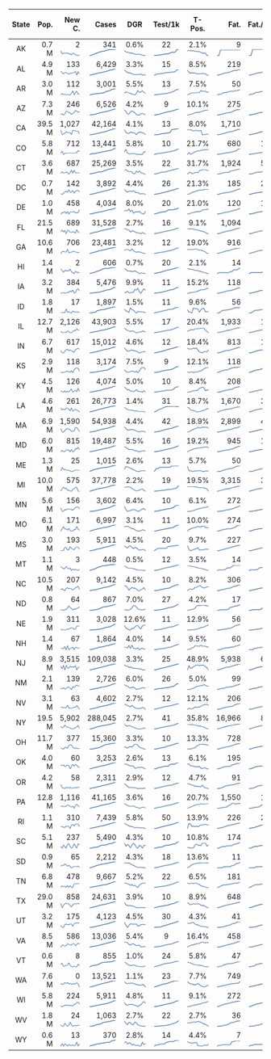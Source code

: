 
<!-- Building Table Time:  2020-04-27T16:46:42.416142 -->


| State | Pop. | New C. | Cases | DGR | Test/1k | T-Pos. | Fat. | Fat./1M  |  GF-m.a. | GF-7day | GF-14day | Dbl.Days | As-Of Date | 
| :---: | ---: | ---: | ---: | :---: | :---: | :---: | ---: | ---:  |  :---: | :---: | :---: | :---: | :---: | 
| AK | 0.7 M  | 2 <br><img src="/assets/images/covid/sparklines/AK_img_positiveIncrease_20200427_1588020402.png"> | 341 <br><img src="/assets/images/covid/sparklines/AK_img_positive_20200427_1588020402.png"> | 0.6% <br><img src="/assets/images/covid/sparklines/AK_img_dgr_4_20200427_1588020402.png"> | 22 <br><img src="/assets/images/covid/sparklines/AK_img_total_test_per_1k_20200427_1588020402.png"> | 2.1% <br><img src="/assets/images/covid/sparklines/AK_img_test_positivity_20200427_1588020402.png"> | 9 <br><img src="/assets/images/covid/sparklines/AK_img_death_20200427_1588020403.png"> | 12 <br><img src="/assets/images/covid/sparklines/AK_img_death_20200427_1588020403.png">  |  0.6 <br><img src="/assets/images/covid/sparklines/AK_img_gfac_4_20200427_1588020403.png"> | 7.6 <br><img src="/assets/images/covid/sparklines/AK_img_gfac_7sum_20200427_1588020403.png"> | 14.6 <br><img src="/assets/images/covid/sparklines/AK_img_gfac_14sum_20200427_1588020403.png"> | 113 <br><img src="/assets/images/covid/sparklines/AK_img_doubling_days_20200427_1588020403.png"> | 26-Apr | 
| AL | 4.9 M  | 133 <br><img src="/assets/images/covid/sparklines/AL_img_positiveIncrease_20200427_1588020403.png"> | 6,429 <br><img src="/assets/images/covid/sparklines/AL_img_positive_20200427_1588020403.png"> | 3.3% <br><img src="/assets/images/covid/sparklines/AL_img_dgr_4_20200427_1588020404.png"> | 15 <br><img src="/assets/images/covid/sparklines/AL_img_total_test_per_1k_20200427_1588020404.png"> | 8.5% <br><img src="/assets/images/covid/sparklines/AL_img_test_positivity_20200427_1588020404.png"> | 219 <br><img src="/assets/images/covid/sparklines/AL_img_death_20200427_1588020404.png"> | 44 <br><img src="/assets/images/covid/sparklines/AL_img_death_20200427_1588020404.png">  |  1.8 <br><img src="/assets/images/covid/sparklines/AL_img_gfac_4_20200427_1588020404.png"> | 9.8 <br><img src="/assets/images/covid/sparklines/AL_img_gfac_7sum_20200427_1588020404.png"> | 16.9 <br><img src="/assets/images/covid/sparklines/AL_img_gfac_14sum_20200427_1588020404.png"> | 21 <br><img src="/assets/images/covid/sparklines/AL_img_doubling_days_20200427_1588020405.png"> | 27-Apr | 
| AR | 3.0 M  | 112 <br><img src="/assets/images/covid/sparklines/AR_img_positiveIncrease_20200427_1588020405.png"> | 3,001 <br><img src="/assets/images/covid/sparklines/AR_img_positive_20200427_1588020405.png"> | 5.5% <br><img src="/assets/images/covid/sparklines/AR_img_dgr_4_20200427_1588020405.png"> | 13 <br><img src="/assets/images/covid/sparklines/AR_img_total_test_per_1k_20200427_1588020405.png"> | 7.5% <br><img src="/assets/images/covid/sparklines/AR_img_test_positivity_20200427_1588020405.png"> | 50 <br><img src="/assets/images/covid/sparklines/AR_img_death_20200427_1588020405.png"> | 16 <br><img src="/assets/images/covid/sparklines/AR_img_death_20200427_1588020405.png">  |  1.3 <br><img src="/assets/images/covid/sparklines/AR_img_gfac_4_20200427_1588020406.png"> | 12.1 <br><img src="/assets/images/covid/sparklines/AR_img_gfac_7sum_20200427_1588020406.png"> | 20.0 <br><img src="/assets/images/covid/sparklines/AR_img_gfac_14sum_20200427_1588020406.png"> | 13 <br><img src="/assets/images/covid/sparklines/AR_img_doubling_days_20200427_1588020406.png"> | 27-Apr | 
| AZ | 7.3 M  | 246 <br><img src="/assets/images/covid/sparklines/AZ_img_positiveIncrease_20200427_1588020406.png"> | 6,526 <br><img src="/assets/images/covid/sparklines/AZ_img_positive_20200427_1588020406.png"> | 4.2% <br><img src="/assets/images/covid/sparklines/AZ_img_dgr_4_20200427_1588020406.png"> | 9 <br><img src="/assets/images/covid/sparklines/AZ_img_total_test_per_1k_20200427_1588020406.png"> | 10.1% <br><img src="/assets/images/covid/sparklines/AZ_img_test_positivity_20200427_1588020407.png"> | 275 <br><img src="/assets/images/covid/sparklines/AZ_img_death_20200427_1588020407.png"> | 38 <br><img src="/assets/images/covid/sparklines/AZ_img_death_20200427_1588020407.png">  |  1.0 <br><img src="/assets/images/covid/sparklines/AZ_img_gfac_4_20200427_1588020407.png"> | 7.4 <br><img src="/assets/images/covid/sparklines/AZ_img_gfac_7sum_20200427_1588020407.png"> | 15.6 <br><img src="/assets/images/covid/sparklines/AZ_img_gfac_14sum_20200427_1588020407.png"> | 17 <br><img src="/assets/images/covid/sparklines/AZ_img_doubling_days_20200427_1588020407.png"> | 26-Apr | 
| CA | 39.5 M  | 1,027 <br><img src="/assets/images/covid/sparklines/CA_img_positiveIncrease_20200427_1588020408.png"> | 42,164 <br><img src="/assets/images/covid/sparklines/CA_img_positive_20200427_1588020407.png"> | 4.1% <br><img src="/assets/images/covid/sparklines/CA_img_dgr_4_20200427_1588020408.png"> | 13 <br><img src="/assets/images/covid/sparklines/CA_img_total_test_per_1k_20200427_1588020408.png"> | 8.0% <br><img src="/assets/images/covid/sparklines/CA_img_test_positivity_20200427_1588020408.png"> | 1,710 <br><img src="/assets/images/covid/sparklines/CA_img_death_20200427_1588020408.png"> | 43 <br><img src="/assets/images/covid/sparklines/CA_img_death_20200427_1588020408.png">  |  0.9 <br><img src="/assets/images/covid/sparklines/CA_img_gfac_4_20200427_1588020408.png"> | 8.6 <br><img src="/assets/images/covid/sparklines/CA_img_gfac_7sum_20200427_1588020408.png"> | 15.6 <br><img src="/assets/images/covid/sparklines/CA_img_gfac_14sum_20200427_1588020409.png"> | 17 <br><img src="/assets/images/covid/sparklines/CA_img_doubling_days_20200427_1588020409.png"> | 25-Apr | 
| CO | 5.8 M  | 712 <br><img src="/assets/images/covid/sparklines/CO_img_positiveIncrease_20200427_1588020409.png"> | 13,441 <br><img src="/assets/images/covid/sparklines/CO_img_positive_20200427_1588020409.png"> | 5.8% <br><img src="/assets/images/covid/sparklines/CO_img_dgr_4_20200427_1588020409.png"> | 10 <br><img src="/assets/images/covid/sparklines/CO_img_total_test_per_1k_20200427_1588020409.png"> | 21.7% <br><img src="/assets/images/covid/sparklines/CO_img_test_positivity_20200427_1588020409.png"> | 680 <br><img src="/assets/images/covid/sparklines/CO_img_death_20200427_1588020409.png"> | 117 <br><img src="/assets/images/covid/sparklines/CO_img_death_20200427_1588020409.png">  |  1.3 <br><img src="/assets/images/covid/sparklines/CO_img_gfac_4_20200427_1588020410.png"> | 10.7 <br><img src="/assets/images/covid/sparklines/CO_img_gfac_7sum_20200427_1588020410.png"> | 52.6 <br><img src="/assets/images/covid/sparklines/CO_img_gfac_14sum_20200427_1588020410.png"> | 12 <br><img src="/assets/images/covid/sparklines/CO_img_doubling_days_20200427_1588020410.png"> | 26-Apr | 
| CT | 3.6 M  | 687 <br><img src="/assets/images/covid/sparklines/CT_img_positiveIncrease_20200427_1588020410.png"> | 25,269 <br><img src="/assets/images/covid/sparklines/CT_img_positive_20200427_1588020410.png"> | 3.5% <br><img src="/assets/images/covid/sparklines/CT_img_dgr_4_20200427_1588020410.png"> | 22 <br><img src="/assets/images/covid/sparklines/CT_img_total_test_per_1k_20200427_1588020410.png"> | 31.7% <br><img src="/assets/images/covid/sparklines/CT_img_test_positivity_20200427_1588020411.png"> | 1,924 <br><img src="/assets/images/covid/sparklines/CT_img_death_20200427_1588020411.png"> | 540 <br><img src="/assets/images/covid/sparklines/CT_img_death_20200427_1588020411.png">  |  1.1 <br><img src="/assets/images/covid/sparklines/CT_img_gfac_4_20200427_1588020411.png"> | 10.5 <br><img src="/assets/images/covid/sparklines/CT_img_gfac_7sum_20200427_1588020411.png"> | 18.0 <br><img src="/assets/images/covid/sparklines/CT_img_gfac_14sum_20200427_1588020411.png"> | 20 <br><img src="/assets/images/covid/sparklines/CT_img_doubling_days_20200427_1588020411.png"> | 26-Apr | 
| DC | 0.7 M  | 142 <br><img src="/assets/images/covid/sparklines/DC_img_positiveIncrease_20200427_1588020411.png"> | 3,892 <br><img src="/assets/images/covid/sparklines/DC_img_positive_20200427_1588020411.png"> | 4.4% <br><img src="/assets/images/covid/sparklines/DC_img_dgr_4_20200427_1588020412.png"> | 26 <br><img src="/assets/images/covid/sparklines/DC_img_total_test_per_1k_20200427_1588020412.png"> | 21.3% <br><img src="/assets/images/covid/sparklines/DC_img_test_positivity_20200427_1588020412.png"> | 185 <br><img src="/assets/images/covid/sparklines/DC_img_death_20200427_1588020412.png"> | 252 <br><img src="/assets/images/covid/sparklines/DC_img_death_20200427_1588020412.png">  |  1.0 <br><img src="/assets/images/covid/sparklines/DC_img_gfac_4_20200427_1588020412.png"> | 7.4 <br><img src="/assets/images/covid/sparklines/DC_img_gfac_7sum_20200427_1588020412.png"> | 14.9 <br><img src="/assets/images/covid/sparklines/DC_img_gfac_14sum_20200427_1588020413.png"> | 16 <br><img src="/assets/images/covid/sparklines/DC_img_doubling_days_20200427_1588020413.png"> | 26-Apr | 
| DE | 1.0 M  | 458 <br><img src="/assets/images/covid/sparklines/DE_img_positiveIncrease_20200427_1588020413.png"> | 4,034 <br><img src="/assets/images/covid/sparklines/DE_img_positive_20200427_1588020413.png"> | 8.0% <br><img src="/assets/images/covid/sparklines/DE_img_dgr_4_20200427_1588020413.png"> | 20 <br><img src="/assets/images/covid/sparklines/DE_img_total_test_per_1k_20200427_1588020413.png"> | 21.0% <br><img src="/assets/images/covid/sparklines/DE_img_test_positivity_20200427_1588020413.png"> | 120 <br><img src="/assets/images/covid/sparklines/DE_img_death_20200427_1588020414.png"> | 123 <br><img src="/assets/images/covid/sparklines/DE_img_death_20200427_1588020414.png">  |  2.0 <br><img src="/assets/images/covid/sparklines/DE_img_gfac_4_20200427_1588020414.png"> | 8.2 <br><img src="/assets/images/covid/sparklines/DE_img_gfac_7sum_20200427_1588020414.png"> | 16.2 <br><img src="/assets/images/covid/sparklines/DE_img_gfac_14sum_20200427_1588020414.png"> | 9 <br><img src="/assets/images/covid/sparklines/DE_img_doubling_days_20200427_1588020414.png"> | 25-Apr | 
| FL | 21.5 M  | 689 <br><img src="/assets/images/covid/sparklines/FL_img_positiveIncrease_20200427_1588020414.png"> | 31,528 <br><img src="/assets/images/covid/sparklines/FL_img_positive_20200427_1588020414.png"> | 2.7% <br><img src="/assets/images/covid/sparklines/FL_img_dgr_4_20200427_1588020414.png"> | 16 <br><img src="/assets/images/covid/sparklines/FL_img_total_test_per_1k_20200427_1588020415.png"> | 9.1% <br><img src="/assets/images/covid/sparklines/FL_img_test_positivity_20200427_1588020415.png"> | 1,094 <br><img src="/assets/images/covid/sparklines/FL_img_death_20200427_1588020415.png"> | 51 <br><img src="/assets/images/covid/sparklines/FL_img_death_20200427_1588020415.png">  |  1.1 <br><img src="/assets/images/covid/sparklines/FL_img_gfac_4_20200427_1588020415.png"> | 7.9 <br><img src="/assets/images/covid/sparklines/FL_img_gfac_7sum_20200427_1588020415.png"> | 16.3 <br><img src="/assets/images/covid/sparklines/FL_img_gfac_14sum_20200427_1588020415.png"> | 26 <br><img src="/assets/images/covid/sparklines/FL_img_doubling_days_20200427_1588020415.png"> | 26-Apr | 
| GA | 10.6 M  | 706 <br><img src="/assets/images/covid/sparklines/GA_img_positiveIncrease_20200427_1588020416.png"> | 23,481 <br><img src="/assets/images/covid/sparklines/GA_img_positive_20200427_1588020415.png"> | 3.2% <br><img src="/assets/images/covid/sparklines/GA_img_dgr_4_20200427_1588020416.png"> | 12 <br><img src="/assets/images/covid/sparklines/GA_img_total_test_per_1k_20200427_1588020416.png"> | 19.0% <br><img src="/assets/images/covid/sparklines/GA_img_test_positivity_20200427_1588020416.png"> | 916 <br><img src="/assets/images/covid/sparklines/GA_img_death_20200427_1588020416.png"> | 86 <br><img src="/assets/images/covid/sparklines/GA_img_death_20200427_1588020416.png">  |  1.1 <br><img src="/assets/images/covid/sparklines/GA_img_gfac_4_20200427_1588020416.png"> | 7.4 <br><img src="/assets/images/covid/sparklines/GA_img_gfac_7sum_20200427_1588020416.png"> | 16.4 <br><img src="/assets/images/covid/sparklines/GA_img_gfac_14sum_20200427_1588020416.png"> | 22 <br><img src="/assets/images/covid/sparklines/GA_img_doubling_days_20200427_1588020417.png"> | 26-Apr | 
| HI | 1.4 M  | 2 <br><img src="/assets/images/covid/sparklines/HI_img_positiveIncrease_20200427_1588020417.png"> | 606 <br><img src="/assets/images/covid/sparklines/HI_img_positive_20200427_1588020417.png"> | 0.7% <br><img src="/assets/images/covid/sparklines/HI_img_dgr_4_20200427_1588020417.png"> | 20 <br><img src="/assets/images/covid/sparklines/HI_img_total_test_per_1k_20200427_1588020417.png"> | 2.1% <br><img src="/assets/images/covid/sparklines/HI_img_test_positivity_20200427_1588020417.png"> | 14 <br><img src="/assets/images/covid/sparklines/HI_img_death_20200427_1588020417.png"> | 10 <br><img src="/assets/images/covid/sparklines/HI_img_death_20200427_1588020417.png">  |  0.1 <br><img src="/assets/images/covid/sparklines/HI_img_gfac_4_20200427_1588020417.png"> | -0.6 <br><img src="/assets/images/covid/sparklines/HI_img_gfac_7sum_20200427_1588020418.png"> | 7.8 <br><img src="/assets/images/covid/sparklines/HI_img_gfac_14sum_20200427_1588020418.png"> | 101 <br><img src="/assets/images/covid/sparklines/HI_img_doubling_days_20200427_1588020418.png"> | 26-Apr | 
| IA | 3.2 M  | 384 <br><img src="/assets/images/covid/sparklines/IA_img_positiveIncrease_20200427_1588020418.png"> | 5,476 <br><img src="/assets/images/covid/sparklines/IA_img_positive_20200427_1588020418.png"> | 9.9% <br><img src="/assets/images/covid/sparklines/IA_img_dgr_4_20200427_1588020418.png"> | 11 <br><img src="/assets/images/covid/sparklines/IA_img_total_test_per_1k_20200427_1588020418.png"> | 15.2% <br><img src="/assets/images/covid/sparklines/IA_img_test_positivity_20200427_1588020419.png"> | 118 <br><img src="/assets/images/covid/sparklines/IA_img_death_20200427_1588020419.png"> | 37 <br><img src="/assets/images/covid/sparklines/IA_img_death_20200427_1588020419.png">  |  1.2 <br><img src="/assets/images/covid/sparklines/IA_img_gfac_4_20200427_1588020419.png"> | 9.7 <br><img src="/assets/images/covid/sparklines/IA_img_gfac_7sum_20200427_1588020419.png"> | 18.3 <br><img src="/assets/images/covid/sparklines/IA_img_gfac_14sum_20200427_1588020419.png"> | 7 <br><img src="/assets/images/covid/sparklines/IA_img_doubling_days_20200427_1588020419.png"> | 25-Apr | 
| ID | 1.8 M  | 17 <br><img src="/assets/images/covid/sparklines/ID_img_positiveIncrease_20200427_1588020419.png"> | 1,897 <br><img src="/assets/images/covid/sparklines/ID_img_positive_20200427_1588020419.png"> | 1.5% <br><img src="/assets/images/covid/sparklines/ID_img_dgr_4_20200427_1588020419.png"> | 11 <br><img src="/assets/images/covid/sparklines/ID_img_total_test_per_1k_20200427_1588020420.png"> | 9.6% <br><img src="/assets/images/covid/sparklines/ID_img_test_positivity_20200427_1588020420.png"> | 56 <br><img src="/assets/images/covid/sparklines/ID_img_death_20200427_1588020420.png"> | 31 <br><img src="/assets/images/covid/sparklines/ID_img_death_20200427_1588020420.png">  |  1.3 <br><img src="/assets/images/covid/sparklines/ID_img_gfac_4_20200427_1588020420.png"> | 21.1 <br><img src="/assets/images/covid/sparklines/ID_img_gfac_7sum_20200427_1588020420.png"> | 37.6 <br><img src="/assets/images/covid/sparklines/ID_img_gfac_14sum_20200427_1588020420.png"> | 45 <br><img src="/assets/images/covid/sparklines/ID_img_doubling_days_20200427_1588020421.png"> | 26-Apr | 
| IL | 12.7 M  | 2,126 <br><img src="/assets/images/covid/sparklines/IL_img_positiveIncrease_20200427_1588020421.png"> | 43,903 <br><img src="/assets/images/covid/sparklines/IL_img_positive_20200427_1588020421.png"> | 5.5% <br><img src="/assets/images/covid/sparklines/IL_img_dgr_4_20200427_1588020421.png"> | 17 <br><img src="/assets/images/covid/sparklines/IL_img_total_test_per_1k_20200427_1588020421.png"> | 20.4% <br><img src="/assets/images/covid/sparklines/IL_img_test_positivity_20200427_1588020421.png"> | 1,933 <br><img src="/assets/images/covid/sparklines/IL_img_death_20200427_1588020421.png"> | 153 <br><img src="/assets/images/covid/sparklines/IL_img_death_20200427_1588020421.png">  |  1.0 <br><img src="/assets/images/covid/sparklines/IL_img_gfac_4_20200427_1588020421.png"> | 7.7 <br><img src="/assets/images/covid/sparklines/IL_img_gfac_7sum_20200427_1588020422.png"> | 14.8 <br><img src="/assets/images/covid/sparklines/IL_img_gfac_14sum_20200427_1588020422.png"> | 13 <br><img src="/assets/images/covid/sparklines/IL_img_doubling_days_20200427_1588020422.png"> | 26-Apr | 
| IN | 6.7 M  | 617 <br><img src="/assets/images/covid/sparklines/IN_img_positiveIncrease_20200427_1588020422.png"> | 15,012 <br><img src="/assets/images/covid/sparklines/IN_img_positive_20200427_1588020422.png"> | 4.6% <br><img src="/assets/images/covid/sparklines/IN_img_dgr_4_20200427_1588020422.png"> | 12 <br><img src="/assets/images/covid/sparklines/IN_img_total_test_per_1k_20200427_1588020422.png"> | 18.4% <br><img src="/assets/images/covid/sparklines/IN_img_test_positivity_20200427_1588020422.png"> | 813 <br><img src="/assets/images/covid/sparklines/IN_img_death_20200427_1588020423.png"> | 121 <br><img src="/assets/images/covid/sparklines/IN_img_death_20200427_1588020423.png">  |  1.0 <br><img src="/assets/images/covid/sparklines/IN_img_gfac_4_20200427_1588020423.png"> | 7.4 <br><img src="/assets/images/covid/sparklines/IN_img_gfac_7sum_20200427_1588020423.png"> | 14.7 <br><img src="/assets/images/covid/sparklines/IN_img_gfac_14sum_20200427_1588020423.png"> | 15 <br><img src="/assets/images/covid/sparklines/IN_img_doubling_days_20200427_1588020423.png"> | 26-Apr | 
| KS | 2.9 M  | 118 <br><img src="/assets/images/covid/sparklines/KS_img_positiveIncrease_20200427_1588020423.png"> | 3,174 <br><img src="/assets/images/covid/sparklines/KS_img_positive_20200427_1588020423.png"> | 7.5% <br><img src="/assets/images/covid/sparklines/KS_img_dgr_4_20200427_1588020423.png"> | 9 <br><img src="/assets/images/covid/sparklines/KS_img_total_test_per_1k_20200427_1588020424.png"> | 12.1% <br><img src="/assets/images/covid/sparklines/KS_img_test_positivity_20200427_1588020424.png"> | 118 <br><img src="/assets/images/covid/sparklines/KS_img_death_20200427_1588020424.png"> | 41 <br><img src="/assets/images/covid/sparklines/KS_img_death_20200427_1588020424.png">  |  1.0 <br><img src="/assets/images/covid/sparklines/KS_img_gfac_4_20200427_1588020424.png"> | 11.1 <br><img src="/assets/images/covid/sparklines/KS_img_gfac_7sum_20200427_1588020424.png"> | 18.7 <br><img src="/assets/images/covid/sparklines/KS_img_gfac_14sum_20200427_1588020424.png"> | 9 <br><img src="/assets/images/covid/sparklines/KS_img_doubling_days_20200427_1588020424.png"> | 26-Apr | 
| KY | 4.5 M  | 126 <br><img src="/assets/images/covid/sparklines/KY_img_positiveIncrease_20200427_1588020425.png"> | 4,074 <br><img src="/assets/images/covid/sparklines/KY_img_positive_20200427_1588020424.png"> | 5.0% <br><img src="/assets/images/covid/sparklines/KY_img_dgr_4_20200427_1588020425.png"> | 10 <br><img src="/assets/images/covid/sparklines/KY_img_total_test_per_1k_20200427_1588020425.png"> | 8.4% <br><img src="/assets/images/covid/sparklines/KY_img_test_positivity_20200427_1588020425.png"> | 208 <br><img src="/assets/images/covid/sparklines/KY_img_death_20200427_1588020425.png"> | 46 <br><img src="/assets/images/covid/sparklines/KY_img_death_20200427_1588020425.png">  |  1.2 <br><img src="/assets/images/covid/sparklines/KY_img_gfac_4_20200427_1588020425.png"> | 8.7 <br><img src="/assets/images/covid/sparklines/KY_img_gfac_7sum_20200427_1588020425.png"> | 16.4 <br><img src="/assets/images/covid/sparklines/KY_img_gfac_14sum_20200427_1588020425.png"> | 14 <br><img src="/assets/images/covid/sparklines/KY_img_doubling_days_20200427_1588020426.png"> | 26-Apr | 
| LA | 4.6 M  | 261 <br><img src="/assets/images/covid/sparklines/LA_img_positiveIncrease_20200427_1588020426.png"> | 26,773 <br><img src="/assets/images/covid/sparklines/LA_img_positive_20200427_1588020426.png"> | 1.4% <br><img src="/assets/images/covid/sparklines/LA_img_dgr_4_20200427_1588020426.png"> | 31 <br><img src="/assets/images/covid/sparklines/LA_img_total_test_per_1k_20200427_1588020426.png"> | 18.7% <br><img src="/assets/images/covid/sparklines/LA_img_test_positivity_20200427_1588020426.png"> | 1,670 <br><img src="/assets/images/covid/sparklines/LA_img_death_20200427_1588020426.png"> | 359 <br><img src="/assets/images/covid/sparklines/LA_img_death_20200427_1588020426.png">  |  0.9 <br><img src="/assets/images/covid/sparklines/LA_img_gfac_4_20200427_1588020426.png"> | 7.2 <br><img src="/assets/images/covid/sparklines/LA_img_gfac_7sum_20200427_1588020427.png"> | 13.9 <br><img src="/assets/images/covid/sparklines/LA_img_gfac_14sum_20200427_1588020427.png"> | 51 <br><img src="/assets/images/covid/sparklines/LA_img_doubling_days_20200427_1588020427.png"> | 26-Apr | 
| MA | 6.9 M  | 1,590 <br><img src="/assets/images/covid/sparklines/MA_img_positiveIncrease_20200427_1588020427.png"> | 54,938 <br><img src="/assets/images/covid/sparklines/MA_img_positive_20200427_1588020427.png"> | 4.4% <br><img src="/assets/images/covid/sparklines/MA_img_dgr_4_20200427_1588020427.png"> | 42 <br><img src="/assets/images/covid/sparklines/MA_img_total_test_per_1k_20200427_1588020428.png"> | 18.9% <br><img src="/assets/images/covid/sparklines/MA_img_test_positivity_20200427_1588020428.png"> | 2,899 <br><img src="/assets/images/covid/sparklines/MA_img_death_20200427_1588020428.png"> | 417 <br><img src="/assets/images/covid/sparklines/MA_img_death_20200427_1588020428.png">  |  0.9 <br><img src="/assets/images/covid/sparklines/MA_img_gfac_4_20200427_1588020428.png"> | 7.2 <br><img src="/assets/images/covid/sparklines/MA_img_gfac_7sum_20200427_1588020428.png"> | 14.6 <br><img src="/assets/images/covid/sparklines/MA_img_gfac_14sum_20200427_1588020428.png"> | 16 <br><img src="/assets/images/covid/sparklines/MA_img_doubling_days_20200427_1588020428.png"> | 26-Apr | 
| MD | 6.0 M  | 815 <br><img src="/assets/images/covid/sparklines/MD_img_positiveIncrease_20200427_1588020429.png"> | 19,487 <br><img src="/assets/images/covid/sparklines/MD_img_positive_20200427_1588020428.png"> | 5.5% <br><img src="/assets/images/covid/sparklines/MD_img_dgr_4_20200427_1588020429.png"> | 16 <br><img src="/assets/images/covid/sparklines/MD_img_total_test_per_1k_20200427_1588020429.png"> | 19.2% <br><img src="/assets/images/covid/sparklines/MD_img_test_positivity_20200427_1588020429.png"> | 945 <br><img src="/assets/images/covid/sparklines/MD_img_death_20200427_1588020429.png"> | 151 <br><img src="/assets/images/covid/sparklines/MD_img_death_20200427_1588020429.png">  |  1.0 <br><img src="/assets/images/covid/sparklines/MD_img_gfac_4_20200427_1588020429.png"> | 7.8 <br><img src="/assets/images/covid/sparklines/MD_img_gfac_7sum_20200427_1588020429.png"> | 15.1 <br><img src="/assets/images/covid/sparklines/MD_img_gfac_14sum_20200427_1588020429.png"> | 13 <br><img src="/assets/images/covid/sparklines/MD_img_doubling_days_20200427_1588020430.png"> | 27-Apr | 
| ME | 1.3 M  | 25 <br><img src="/assets/images/covid/sparklines/ME_img_positiveIncrease_20200427_1588020430.png"> | 1,015 <br><img src="/assets/images/covid/sparklines/ME_img_positive_20200427_1588020430.png"> | 2.6% <br><img src="/assets/images/covid/sparklines/ME_img_dgr_4_20200427_1588020430.png"> | 13 <br><img src="/assets/images/covid/sparklines/ME_img_total_test_per_1k_20200427_1588020430.png"> | 5.7% <br><img src="/assets/images/covid/sparklines/ME_img_test_positivity_20200427_1588020430.png"> | 50 <br><img src="/assets/images/covid/sparklines/ME_img_death_20200427_1588020430.png"> | 37 <br><img src="/assets/images/covid/sparklines/ME_img_death_20200427_1588020430.png">  |  1.0 <br><img src="/assets/images/covid/sparklines/ME_img_gfac_4_20200427_1588020430.png"> | 7.8 <br><img src="/assets/images/covid/sparklines/ME_img_gfac_7sum_20200427_1588020431.png"> | 16.6 <br><img src="/assets/images/covid/sparklines/ME_img_gfac_14sum_20200427_1588020431.png"> | 27 <br><img src="/assets/images/covid/sparklines/ME_img_doubling_days_20200427_1588020431.png"> | 26-Apr | 
| MI | 10.0 M  | 575 <br><img src="/assets/images/covid/sparklines/MI_img_positiveIncrease_20200427_1588020431.png"> | 37,778 <br><img src="/assets/images/covid/sparklines/MI_img_positive_20200427_1588020431.png"> | 2.2% <br><img src="/assets/images/covid/sparklines/MI_img_dgr_4_20200427_1588020431.png"> | 19 <br><img src="/assets/images/covid/sparklines/MI_img_total_test_per_1k_20200427_1588020431.png"> | 19.5% <br><img src="/assets/images/covid/sparklines/MI_img_test_positivity_20200427_1588020431.png"> | 3,315 <br><img src="/assets/images/covid/sparklines/MI_img_death_20200427_1588020432.png"> | 332 <br><img src="/assets/images/covid/sparklines/MI_img_death_20200427_1588020432.png">  |  0.9 <br><img src="/assets/images/covid/sparklines/MI_img_gfac_4_20200427_1588020432.png"> | 7.4 <br><img src="/assets/images/covid/sparklines/MI_img_gfac_7sum_20200427_1588020432.png"> | 14.6 <br><img src="/assets/images/covid/sparklines/MI_img_gfac_14sum_20200427_1588020432.png"> | 31 <br><img src="/assets/images/covid/sparklines/MI_img_doubling_days_20200427_1588020432.png"> | 26-Apr | 
| MN | 5.6 M  | 156 <br><img src="/assets/images/covid/sparklines/MN_img_positiveIncrease_20200427_1588020432.png"> | 3,602 <br><img src="/assets/images/covid/sparklines/MN_img_positive_20200427_1588020432.png"> | 6.4% <br><img src="/assets/images/covid/sparklines/MN_img_dgr_4_20200427_1588020432.png"> | 10 <br><img src="/assets/images/covid/sparklines/MN_img_total_test_per_1k_20200427_1588020433.png"> | 6.1% <br><img src="/assets/images/covid/sparklines/MN_img_test_positivity_20200427_1588020433.png"> | 272 <br><img src="/assets/images/covid/sparklines/MN_img_death_20200427_1588020433.png"> | 48 <br><img src="/assets/images/covid/sparklines/MN_img_death_20200427_1588020433.png">  |  0.9 <br><img src="/assets/images/covid/sparklines/MN_img_gfac_4_20200427_1588020433.png"> | 7.8 <br><img src="/assets/images/covid/sparklines/MN_img_gfac_7sum_20200427_1588020433.png"> | 16.8 <br><img src="/assets/images/covid/sparklines/MN_img_gfac_14sum_20200427_1588020433.png"> | 11 <br><img src="/assets/images/covid/sparklines/MN_img_doubling_days_20200427_1588020433.png"> | 26-Apr | 
| MO | 6.1 M  | 171 <br><img src="/assets/images/covid/sparklines/MO_img_positiveIncrease_20200427_1588020434.png"> | 6,997 <br><img src="/assets/images/covid/sparklines/MO_img_positive_20200427_1588020433.png"> | 3.1% <br><img src="/assets/images/covid/sparklines/MO_img_dgr_4_20200427_1588020434.png"> | 11 <br><img src="/assets/images/covid/sparklines/MO_img_total_test_per_1k_20200427_1588020434.png"> | 10.0% <br><img src="/assets/images/covid/sparklines/MO_img_test_positivity_20200427_1588020434.png"> | 274 <br><img src="/assets/images/covid/sparklines/MO_img_death_20200427_1588020434.png"> | 45 <br><img src="/assets/images/covid/sparklines/MO_img_death_20200427_1588020434.png">  |  1.0 <br><img src="/assets/images/covid/sparklines/MO_img_gfac_4_20200427_1588020434.png"> | 7.4 <br><img src="/assets/images/covid/sparklines/MO_img_gfac_7sum_20200427_1588020434.png"> | 14.8 <br><img src="/assets/images/covid/sparklines/MO_img_gfac_14sum_20200427_1588020434.png"> | 23 <br><img src="/assets/images/covid/sparklines/MO_img_doubling_days_20200427_1588020435.png"> | 26-Apr | 
| MS | 3.0 M  | 193 <br><img src="/assets/images/covid/sparklines/MS_img_positiveIncrease_20200427_1588020435.png"> | 5,911 <br><img src="/assets/images/covid/sparklines/MS_img_positive_20200427_1588020435.png"> | 4.5% <br><img src="/assets/images/covid/sparklines/MS_img_dgr_4_20200427_1588020435.png"> | 20 <br><img src="/assets/images/covid/sparklines/MS_img_total_test_per_1k_20200427_1588020435.png"> | 9.7% <br><img src="/assets/images/covid/sparklines/MS_img_test_positivity_20200427_1588020435.png"> | 227 <br><img src="/assets/images/covid/sparklines/MS_img_death_20200427_1588020436.png"> | 76 <br><img src="/assets/images/covid/sparklines/MS_img_death_20200427_1588020436.png">  |  0.9 <br><img src="/assets/images/covid/sparklines/MS_img_gfac_4_20200427_1588020436.png"> | 7.3 <br><img src="/assets/images/covid/sparklines/MS_img_gfac_7sum_20200427_1588020436.png"> | 15.2 <br><img src="/assets/images/covid/sparklines/MS_img_gfac_14sum_20200427_1588020436.png"> | 16 <br><img src="/assets/images/covid/sparklines/MS_img_doubling_days_20200427_1588020436.png"> | 25-Apr | 
| MT | 1.1 M  | 3 <br><img src="/assets/images/covid/sparklines/MT_img_positiveIncrease_20200427_1588020436.png"> | 448 <br><img src="/assets/images/covid/sparklines/MT_img_positive_20200427_1588020436.png"> | 0.5% <br><img src="/assets/images/covid/sparklines/MT_img_dgr_4_20200427_1588020436.png"> | 12 <br><img src="/assets/images/covid/sparklines/MT_img_total_test_per_1k_20200427_1588020437.png"> | 3.5% <br><img src="/assets/images/covid/sparklines/MT_img_test_positivity_20200427_1588020437.png"> | 14 <br><img src="/assets/images/covid/sparklines/MT_img_death_20200427_1588020437.png"> | 13 <br><img src="/assets/images/covid/sparklines/MT_img_death_20200427_1588020437.png">  |  1.7 <br><img src="/assets/images/covid/sparklines/MT_img_gfac_4_20200427_1588020437.png"> | 6.4 <br><img src="/assets/images/covid/sparklines/MT_img_gfac_7sum_20200427_1588020437.png"> | 13.5 <br><img src="/assets/images/covid/sparklines/MT_img_gfac_14sum_20200427_1588020437.png"> | 127 <br><img src="/assets/images/covid/sparklines/MT_img_doubling_days_20200427_1588020437.png"> | 26-Apr | 
| NC | 10.5 M  | 207 <br><img src="/assets/images/covid/sparklines/NC_img_positiveIncrease_20200427_1588020438.png"> | 9,142 <br><img src="/assets/images/covid/sparklines/NC_img_positive_20200427_1588020438.png"> | 4.5% <br><img src="/assets/images/covid/sparklines/NC_img_dgr_4_20200427_1588020438.png"> | 10 <br><img src="/assets/images/covid/sparklines/NC_img_total_test_per_1k_20200427_1588020438.png"> | 8.2% <br><img src="/assets/images/covid/sparklines/NC_img_test_positivity_20200427_1588020438.png"> | 306 <br><img src="/assets/images/covid/sparklines/NC_img_death_20200427_1588020438.png"> | 29 <br><img src="/assets/images/covid/sparklines/NC_img_death_20200427_1588020438.png">  |  0.9 <br><img src="/assets/images/covid/sparklines/NC_img_gfac_4_20200427_1588020438.png"> | 7.7 <br><img src="/assets/images/covid/sparklines/NC_img_gfac_7sum_20200427_1588020439.png"> | 16.4 <br><img src="/assets/images/covid/sparklines/NC_img_gfac_14sum_20200427_1588020439.png"> | 15 <br><img src="/assets/images/covid/sparklines/NC_img_doubling_days_20200427_1588020439.png"> | 27-Apr | 
| ND | 0.8 M  | 64 <br><img src="/assets/images/covid/sparklines/ND_img_positiveIncrease_20200427_1588020439.png"> | 867 <br><img src="/assets/images/covid/sparklines/ND_img_positive_20200427_1588020439.png"> | 7.0% <br><img src="/assets/images/covid/sparklines/ND_img_dgr_4_20200427_1588020439.png"> | 27 <br><img src="/assets/images/covid/sparklines/ND_img_total_test_per_1k_20200427_1588020439.png"> | 4.2% <br><img src="/assets/images/covid/sparklines/ND_img_test_positivity_20200427_1588020439.png"> | 17 <br><img src="/assets/images/covid/sparklines/ND_img_death_20200427_1588020440.png"> | 22 <br><img src="/assets/images/covid/sparklines/ND_img_death_20200427_1588020440.png">  |  1.2 <br><img src="/assets/images/covid/sparklines/ND_img_gfac_4_20200427_1588020440.png"> | 8.0 <br><img src="/assets/images/covid/sparklines/ND_img_gfac_7sum_20200427_1588020440.png"> | 17.5 <br><img src="/assets/images/covid/sparklines/ND_img_gfac_14sum_20200427_1588020440.png"> | 10 <br><img src="/assets/images/covid/sparklines/ND_img_doubling_days_20200427_1588020440.png"> | 26-Apr | 
| NE | 1.9 M  | 311 <br><img src="/assets/images/covid/sparklines/NE_img_positiveIncrease_20200427_1588020440.png"> | 3,028 <br><img src="/assets/images/covid/sparklines/NE_img_positive_20200427_1588020440.png"> | 12.6% <br><img src="/assets/images/covid/sparklines/NE_img_dgr_4_20200427_1588020441.png"> | 11 <br><img src="/assets/images/covid/sparklines/NE_img_total_test_per_1k_20200427_1588020441.png"> | 12.9% <br><img src="/assets/images/covid/sparklines/NE_img_test_positivity_20200427_1588020441.png"> | 56 <br><img src="/assets/images/covid/sparklines/NE_img_death_20200427_1588020441.png"> | 27 <br><img src="/assets/images/covid/sparklines/NE_img_death_20200427_1588020441.png">  |  1.4 <br><img src="/assets/images/covid/sparklines/NE_img_gfac_4_20200427_1588020441.png"> | 9.6 <br><img src="/assets/images/covid/sparklines/NE_img_gfac_7sum_20200427_1588020441.png"> | 18.9 <br><img src="/assets/images/covid/sparklines/NE_img_gfac_14sum_20200427_1588020441.png"> | 6 <br><img src="/assets/images/covid/sparklines/NE_img_doubling_days_20200427_1588020441.png"> | 26-Apr | 
| NH | 1.4 M  | 67 <br><img src="/assets/images/covid/sparklines/NH_img_positiveIncrease_20200427_1588020442.png"> | 1,864 <br><img src="/assets/images/covid/sparklines/NH_img_positive_20200427_1588020442.png"> | 4.0% <br><img src="/assets/images/covid/sparklines/NH_img_dgr_4_20200427_1588020442.png"> | 14 <br><img src="/assets/images/covid/sparklines/NH_img_total_test_per_1k_20200427_1588020442.png"> | 9.5% <br><img src="/assets/images/covid/sparklines/NH_img_test_positivity_20200427_1588020442.png"> | 60 <br><img src="/assets/images/covid/sparklines/NH_img_death_20200427_1588020442.png"> | 44 <br><img src="/assets/images/covid/sparklines/NH_img_death_20200427_1588020442.png">  |  1.0 <br><img src="/assets/images/covid/sparklines/NH_img_gfac_4_20200427_1588020442.png"> | 6.1 <br><img src="/assets/images/covid/sparklines/NH_img_gfac_7sum_20200427_1588020443.png"> | 13.6 <br><img src="/assets/images/covid/sparklines/NH_img_gfac_14sum_20200427_1588020443.png"> | 17 <br><img src="/assets/images/covid/sparklines/NH_img_doubling_days_20200427_1588020443.png"> | 26-Apr | 
| NJ | 8.9 M  | 3,515 <br><img src="/assets/images/covid/sparklines/NJ_img_positiveIncrease_20200427_1588020443.png"> | 109,038 <br><img src="/assets/images/covid/sparklines/NJ_img_positive_20200427_1588020443.png"> | 3.3% <br><img src="/assets/images/covid/sparklines/NJ_img_dgr_4_20200427_1588020443.png"> | 25 <br><img src="/assets/images/covid/sparklines/NJ_img_total_test_per_1k_20200427_1588020443.png"> | 48.9% <br><img src="/assets/images/covid/sparklines/NJ_img_test_positivity_20200427_1588020444.png"> | 5,938 <br><img src="/assets/images/covid/sparklines/NJ_img_death_20200427_1588020444.png"> | 669 <br><img src="/assets/images/covid/sparklines/NJ_img_death_20200427_1588020444.png">  |  1.1 <br><img src="/assets/images/covid/sparklines/NJ_img_gfac_4_20200427_1588020444.png"> | 7.3 <br><img src="/assets/images/covid/sparklines/NJ_img_gfac_7sum_20200427_1588020444.png"> | 14.8 <br><img src="/assets/images/covid/sparklines/NJ_img_gfac_14sum_20200427_1588020444.png"> | 21 <br><img src="/assets/images/covid/sparklines/NJ_img_doubling_days_20200427_1588020444.png"> | 26-Apr | 
| NM | 2.1 M  | 139 <br><img src="/assets/images/covid/sparklines/NM_img_positiveIncrease_20200427_1588020445.png"> | 2,726 <br><img src="/assets/images/covid/sparklines/NM_img_positive_20200427_1588020444.png"> | 6.0% <br><img src="/assets/images/covid/sparklines/NM_img_dgr_4_20200427_1588020445.png"> | 26 <br><img src="/assets/images/covid/sparklines/NM_img_total_test_per_1k_20200427_1588020445.png"> | 5.0% <br><img src="/assets/images/covid/sparklines/NM_img_test_positivity_20200427_1588020445.png"> | 99 <br><img src="/assets/images/covid/sparklines/NM_img_death_20200427_1588020445.png"> | 44 <br><img src="/assets/images/covid/sparklines/NM_img_death_20200427_1588020445.png">  |  1.1 <br><img src="/assets/images/covid/sparklines/NM_img_gfac_4_20200427_1588020445.png"> | 8.3 <br><img src="/assets/images/covid/sparklines/NM_img_gfac_7sum_20200427_1588020445.png"> | 15.9 <br><img src="/assets/images/covid/sparklines/NM_img_gfac_14sum_20200427_1588020445.png"> | 12 <br><img src="/assets/images/covid/sparklines/NM_img_doubling_days_20200427_1588020446.png"> | 26-Apr | 
| NV | 3.1 M  | 63 <br><img src="/assets/images/covid/sparklines/NV_img_positiveIncrease_20200427_1588020446.png"> | 4,602 <br><img src="/assets/images/covid/sparklines/NV_img_positive_20200427_1588020446.png"> | 2.7% <br><img src="/assets/images/covid/sparklines/NV_img_dgr_4_20200427_1588020446.png"> | 12 <br><img src="/assets/images/covid/sparklines/NV_img_total_test_per_1k_20200427_1588020446.png"> | 12.1% <br><img src="/assets/images/covid/sparklines/NV_img_test_positivity_20200427_1588020446.png"> | 206 <br><img src="/assets/images/covid/sparklines/NV_img_death_20200427_1588020446.png"> | 67 <br><img src="/assets/images/covid/sparklines/NV_img_death_20200427_1588020446.png">  |  0.8 <br><img src="/assets/images/covid/sparklines/NV_img_gfac_4_20200427_1588020446.png"> | 7.3 <br><img src="/assets/images/covid/sparklines/NV_img_gfac_7sum_20200427_1588020447.png"> | 14.5 <br><img src="/assets/images/covid/sparklines/NV_img_gfac_14sum_20200427_1588020447.png"> | 26 <br><img src="/assets/images/covid/sparklines/NV_img_doubling_days_20200427_1588020447.png"> | 27-Apr | 
| NY | 19.5 M  | 5,902 <br><img src="/assets/images/covid/sparklines/NY_img_positiveIncrease_20200427_1588020447.png"> | 288,045 <br><img src="/assets/images/covid/sparklines/NY_img_positive_20200427_1588020447.png"> | 2.7% <br><img src="/assets/images/covid/sparklines/NY_img_dgr_4_20200427_1588020447.png"> | 41 <br><img src="/assets/images/covid/sparklines/NY_img_total_test_per_1k_20200427_1588020447.png"> | 35.8% <br><img src="/assets/images/covid/sparklines/NY_img_test_positivity_20200427_1588020447.png"> | 16,966 <br><img src="/assets/images/covid/sparklines/NY_img_death_20200427_1588020448.png"> | 872 <br><img src="/assets/images/covid/sparklines/NY_img_death_20200427_1588020448.png">  |  1.0 <br><img src="/assets/images/covid/sparklines/NY_img_gfac_4_20200427_1588020448.png"> | 7.2 <br><img src="/assets/images/covid/sparklines/NY_img_gfac_7sum_20200427_1588020448.png"> | 14.2 <br><img src="/assets/images/covid/sparklines/NY_img_gfac_14sum_20200427_1588020448.png"> | 26 <br><img src="/assets/images/covid/sparklines/NY_img_doubling_days_20200427_1588020448.png"> | 26-Apr | 
| OH | 11.7 M  | 377 <br><img src="/assets/images/covid/sparklines/OH_img_positiveIncrease_20200427_1588020448.png"> | 15,360 <br><img src="/assets/images/covid/sparklines/OH_img_positive_20200427_1588020448.png"> | 3.3% <br><img src="/assets/images/covid/sparklines/OH_img_dgr_4_20200427_1588020448.png"> | 10 <br><img src="/assets/images/covid/sparklines/OH_img_total_test_per_1k_20200427_1588020449.png"> | 13.3% <br><img src="/assets/images/covid/sparklines/OH_img_test_positivity_20200427_1588020449.png"> | 728 <br><img src="/assets/images/covid/sparklines/OH_img_death_20200427_1588020449.png"> | 62 <br><img src="/assets/images/covid/sparklines/OH_img_death_20200427_1588020449.png">  |  0.9 <br><img src="/assets/images/covid/sparklines/OH_img_gfac_4_20200427_1588020449.png"> | 7.0 <br><img src="/assets/images/covid/sparklines/OH_img_gfac_7sum_20200427_1588020449.png"> | 16.7 <br><img src="/assets/images/covid/sparklines/OH_img_gfac_14sum_20200427_1588020449.png"> | 21 <br><img src="/assets/images/covid/sparklines/OH_img_doubling_days_20200427_1588020449.png"> | 26-Apr | 
| OK | 4.0 M  | 60 <br><img src="/assets/images/covid/sparklines/OK_img_positiveIncrease_20200427_1588020450.png"> | 3,253 <br><img src="/assets/images/covid/sparklines/OK_img_positive_20200427_1588020449.png"> | 2.6% <br><img src="/assets/images/covid/sparklines/OK_img_dgr_4_20200427_1588020450.png"> | 13 <br><img src="/assets/images/covid/sparklines/OK_img_total_test_per_1k_20200427_1588020450.png"> | 6.1% <br><img src="/assets/images/covid/sparklines/OK_img_test_positivity_20200427_1588020450.png"> | 195 <br><img src="/assets/images/covid/sparklines/OK_img_death_20200427_1588020450.png"> | 49 <br><img src="/assets/images/covid/sparklines/OK_img_death_20200427_1588020450.png">  |  0.9 <br><img src="/assets/images/covid/sparklines/OK_img_gfac_4_20200427_1588020450.png"> | 8.6 <br><img src="/assets/images/covid/sparklines/OK_img_gfac_7sum_20200427_1588020451.png"> | 15.7 <br><img src="/assets/images/covid/sparklines/OK_img_gfac_14sum_20200427_1588020451.png"> | 26 <br><img src="/assets/images/covid/sparklines/OK_img_doubling_days_20200427_1588020451.png"> | 26-Apr | 
| OR | 4.2 M  | 58 <br><img src="/assets/images/covid/sparklines/OR_img_positiveIncrease_20200427_1588020451.png"> | 2,311 <br><img src="/assets/images/covid/sparklines/OR_img_positive_20200427_1588020451.png"> | 2.9% <br><img src="/assets/images/covid/sparklines/OR_img_dgr_4_20200427_1588020452.png"> | 12 <br><img src="/assets/images/covid/sparklines/OR_img_total_test_per_1k_20200427_1588020452.png"> | 4.7% <br><img src="/assets/images/covid/sparklines/OR_img_test_positivity_20200427_1588020452.png"> | 91 <br><img src="/assets/images/covid/sparklines/OR_img_death_20200427_1588020452.png"> | 22 <br><img src="/assets/images/covid/sparklines/OR_img_death_20200427_1588020452.png">  |  1.0 <br><img src="/assets/images/covid/sparklines/OR_img_gfac_4_20200427_1588020452.png"> | 7.4 <br><img src="/assets/images/covid/sparklines/OR_img_gfac_7sum_20200427_1588020452.png"> | 15.5 <br><img src="/assets/images/covid/sparklines/OR_img_gfac_14sum_20200427_1588020453.png"> | 24 <br><img src="/assets/images/covid/sparklines/OR_img_doubling_days_20200427_1588020453.png"> | 26-Apr | 
| PA | 12.8 M  | 1,116 <br><img src="/assets/images/covid/sparklines/PA_img_positiveIncrease_20200427_1588020453.png"> | 41,165 <br><img src="/assets/images/covid/sparklines/PA_img_positive_20200427_1588020453.png"> | 3.6% <br><img src="/assets/images/covid/sparklines/PA_img_dgr_4_20200427_1588020453.png"> | 16 <br><img src="/assets/images/covid/sparklines/PA_img_total_test_per_1k_20200427_1588020453.png"> | 20.7% <br><img src="/assets/images/covid/sparklines/PA_img_test_positivity_20200427_1588020453.png"> | 1,550 <br><img src="/assets/images/covid/sparklines/PA_img_death_20200427_1588020454.png"> | 121 <br><img src="/assets/images/covid/sparklines/PA_img_death_20200427_1588020454.png">  |  1.0 <br><img src="/assets/images/covid/sparklines/PA_img_gfac_4_20200427_1588020454.png"> | 8.2 <br><img src="/assets/images/covid/sparklines/PA_img_gfac_7sum_20200427_1588020454.png"> | 15.3 <br><img src="/assets/images/covid/sparklines/PA_img_gfac_14sum_20200427_1588020454.png"> | 19 <br><img src="/assets/images/covid/sparklines/PA_img_doubling_days_20200427_1588020454.png"> | 26-Apr | 
| RI | 1.1 M  | 310 <br><img src="/assets/images/covid/sparklines/RI_img_positiveIncrease_20200427_1588020454.png"> | 7,439 <br><img src="/assets/images/covid/sparklines/RI_img_positive_20200427_1588020454.png"> | 5.8% <br><img src="/assets/images/covid/sparklines/RI_img_dgr_4_20200427_1588020455.png"> | 50 <br><img src="/assets/images/covid/sparklines/RI_img_total_test_per_1k_20200427_1588020455.png"> | 13.9% <br><img src="/assets/images/covid/sparklines/RI_img_test_positivity_20200427_1588020455.png"> | 226 <br><img src="/assets/images/covid/sparklines/RI_img_death_20200427_1588020455.png"> | 213 <br><img src="/assets/images/covid/sparklines/RI_img_death_20200427_1588020455.png">  |  0.9 <br><img src="/assets/images/covid/sparklines/RI_img_gfac_4_20200427_1588020455.png"> | 7.6 <br><img src="/assets/images/covid/sparklines/RI_img_gfac_7sum_20200427_1588020455.png"> | 14.6 <br><img src="/assets/images/covid/sparklines/RI_img_gfac_14sum_20200427_1588020455.png"> | 12 <br><img src="/assets/images/covid/sparklines/RI_img_doubling_days_20200427_1588020455.png"> | 26-Apr | 
| SC | 5.1 M  | 237 <br><img src="/assets/images/covid/sparklines/SC_img_positiveIncrease_20200427_1588020456.png"> | 5,490 <br><img src="/assets/images/covid/sparklines/SC_img_positive_20200427_1588020456.png"> | 4.3% <br><img src="/assets/images/covid/sparklines/SC_img_dgr_4_20200427_1588020456.png"> | 10 <br><img src="/assets/images/covid/sparklines/SC_img_total_test_per_1k_20200427_1588020456.png"> | 10.8% <br><img src="/assets/images/covid/sparklines/SC_img_test_positivity_20200427_1588020456.png"> | 174 <br><img src="/assets/images/covid/sparklines/SC_img_death_20200427_1588020456.png"> | 34 <br><img src="/assets/images/covid/sparklines/SC_img_death_20200427_1588020456.png">  |  0.8 <br><img src="/assets/images/covid/sparklines/SC_img_gfac_4_20200427_1588020456.png"> | 8.3 <br><img src="/assets/images/covid/sparklines/SC_img_gfac_7sum_20200427_1588020457.png"> | 11.6 <br><img src="/assets/images/covid/sparklines/SC_img_gfac_14sum_20200427_1588020457.png"> | 16 <br><img src="/assets/images/covid/sparklines/SC_img_doubling_days_20200427_1588020457.png"> | 26-Apr | 
| SD | 0.9 M  | 65 <br><img src="/assets/images/covid/sparklines/SD_img_positiveIncrease_20200427_1588020457.png"> | 2,212 <br><img src="/assets/images/covid/sparklines/SD_img_positive_20200427_1588020457.png"> | 4.3% <br><img src="/assets/images/covid/sparklines/SD_img_dgr_4_20200427_1588020457.png"> | 18 <br><img src="/assets/images/covid/sparklines/SD_img_total_test_per_1k_20200427_1588020457.png"> | 13.6% <br><img src="/assets/images/covid/sparklines/SD_img_test_positivity_20200427_1588020457.png"> | 11 <br><img src="/assets/images/covid/sparklines/SD_img_death_20200427_1588020458.png"> | 12 <br><img src="/assets/images/covid/sparklines/SD_img_death_20200427_1588020458.png">  |  0.9 <br><img src="/assets/images/covid/sparklines/SD_img_gfac_4_20200427_1588020458.png"> | 7.1 <br><img src="/assets/images/covid/sparklines/SD_img_gfac_7sum_20200427_1588020458.png"> | 14.8 <br><img src="/assets/images/covid/sparklines/SD_img_gfac_14sum_20200427_1588020458.png"> | 16 <br><img src="/assets/images/covid/sparklines/SD_img_doubling_days_20200427_1588020458.png"> | 26-Apr | 
| TN | 6.8 M  | 478 <br><img src="/assets/images/covid/sparklines/TN_img_positiveIncrease_20200427_1588020458.png"> | 9,667 <br><img src="/assets/images/covid/sparklines/TN_img_positive_20200427_1588020458.png"> | 5.2% <br><img src="/assets/images/covid/sparklines/TN_img_dgr_4_20200427_1588020458.png"> | 22 <br><img src="/assets/images/covid/sparklines/TN_img_total_test_per_1k_20200427_1588020459.png"> | 6.5% <br><img src="/assets/images/covid/sparklines/TN_img_test_positivity_20200427_1588020459.png"> | 181 <br><img src="/assets/images/covid/sparklines/TN_img_death_20200427_1588020459.png"> | 26 <br><img src="/assets/images/covid/sparklines/TN_img_death_20200427_1588020459.png">  |  1.1 <br><img src="/assets/images/covid/sparklines/TN_img_gfac_4_20200427_1588020459.png"> | 8.7 <br><img src="/assets/images/covid/sparklines/TN_img_gfac_7sum_20200427_1588020459.png"> | 16.4 <br><img src="/assets/images/covid/sparklines/TN_img_gfac_14sum_20200427_1588020459.png"> | 13 <br><img src="/assets/images/covid/sparklines/TN_img_doubling_days_20200427_1588020460.png"> | 26-Apr | 
| TX | 29.0 M  | 858 <br><img src="/assets/images/covid/sparklines/TX_img_positiveIncrease_20200427_1588020460.png"> | 24,631 <br><img src="/assets/images/covid/sparklines/TX_img_positive_20200427_1588020460.png"> | 3.9% <br><img src="/assets/images/covid/sparklines/TX_img_dgr_4_20200427_1588020460.png"> | 10 <br><img src="/assets/images/covid/sparklines/TX_img_total_test_per_1k_20200427_1588020460.png"> | 8.9% <br><img src="/assets/images/covid/sparklines/TX_img_test_positivity_20200427_1588020460.png"> | 648 <br><img src="/assets/images/covid/sparklines/TX_img_death_20200427_1588020460.png"> | 22 <br><img src="/assets/images/covid/sparklines/TX_img_death_20200427_1588020460.png">  |  1.0 <br><img src="/assets/images/covid/sparklines/TX_img_gfac_4_20200427_1588020461.png"> | 7.2 <br><img src="/assets/images/covid/sparklines/TX_img_gfac_7sum_20200427_1588020461.png"> | 14.6 <br><img src="/assets/images/covid/sparklines/TX_img_gfac_14sum_20200427_1588020461.png"> | 18 <br><img src="/assets/images/covid/sparklines/TX_img_doubling_days_20200427_1588020461.png"> | 26-Apr | 
| UT | 3.2 M  | 175 <br><img src="/assets/images/covid/sparklines/UT_img_positiveIncrease_20200427_1588020461.png"> | 4,123 <br><img src="/assets/images/covid/sparklines/UT_img_positive_20200427_1588020461.png"> | 4.5% <br><img src="/assets/images/covid/sparklines/UT_img_dgr_4_20200427_1588020461.png"> | 30 <br><img src="/assets/images/covid/sparklines/UT_img_total_test_per_1k_20200427_1588020461.png"> | 4.3% <br><img src="/assets/images/covid/sparklines/UT_img_test_positivity_20200427_1588020462.png"> | 41 <br><img src="/assets/images/covid/sparklines/UT_img_death_20200427_1588020462.png"> | 13 <br><img src="/assets/images/covid/sparklines/UT_img_death_20200427_1588020462.png">  |  1.1 <br><img src="/assets/images/covid/sparklines/UT_img_gfac_4_20200427_1588020462.png"> | 7.7 <br><img src="/assets/images/covid/sparklines/UT_img_gfac_7sum_20200427_1588020462.png"> | 15.6 <br><img src="/assets/images/covid/sparklines/UT_img_gfac_14sum_20200427_1588020462.png"> | 16 <br><img src="/assets/images/covid/sparklines/UT_img_doubling_days_20200427_1588020462.png"> | 26-Apr | 
| VA | 8.5 M  | 586 <br><img src="/assets/images/covid/sparklines/VA_img_positiveIncrease_20200427_1588020463.png"> | 13,036 <br><img src="/assets/images/covid/sparklines/VA_img_positive_20200427_1588020462.png"> | 5.4% <br><img src="/assets/images/covid/sparklines/VA_img_dgr_4_20200427_1588020463.png"> | 9 <br><img src="/assets/images/covid/sparklines/VA_img_total_test_per_1k_20200427_1588020463.png"> | 16.4% <br><img src="/assets/images/covid/sparklines/VA_img_test_positivity_20200427_1588020463.png"> | 458 <br><img src="/assets/images/covid/sparklines/VA_img_death_20200427_1588020463.png"> | 52 <br><img src="/assets/images/covid/sparklines/VA_img_death_20200427_1588020463.png">  |  1.1 <br><img src="/assets/images/covid/sparklines/VA_img_gfac_4_20200427_1588020463.png"> | 7.5 <br><img src="/assets/images/covid/sparklines/VA_img_gfac_7sum_20200427_1588020463.png"> | 15.9 <br><img src="/assets/images/covid/sparklines/VA_img_gfac_14sum_20200427_1588020463.png"> | 13 <br><img src="/assets/images/covid/sparklines/VA_img_doubling_days_20200427_1588020464.png"> | 27-Apr | 
| VT | 0.6 M  | 8 <br><img src="/assets/images/covid/sparklines/VT_img_positiveIncrease_20200427_1588020464.png"> | 855 <br><img src="/assets/images/covid/sparklines/VT_img_positive_20200427_1588020464.png"> | 1.0% <br><img src="/assets/images/covid/sparklines/VT_img_dgr_4_20200427_1588020464.png"> | 24 <br><img src="/assets/images/covid/sparklines/VT_img_total_test_per_1k_20200427_1588020464.png"> | 5.8% <br><img src="/assets/images/covid/sparklines/VT_img_test_positivity_20200427_1588020464.png"> | 47 <br><img src="/assets/images/covid/sparklines/VT_img_death_20200427_1588020464.png"> | 74 <br><img src="/assets/images/covid/sparklines/VT_img_death_20200427_1588020464.png">  |  2.5 <br><img src="/assets/images/covid/sparklines/VT_img_gfac_4_20200427_1588020465.png"> | 11.3 <br><img src="/assets/images/covid/sparklines/VT_img_gfac_7sum_20200427_1588020465.png"> | 19.2 <br><img src="/assets/images/covid/sparklines/VT_img_gfac_14sum_20200427_1588020465.png"> | 70 <br><img src="/assets/images/covid/sparklines/VT_img_doubling_days_20200427_1588020465.png"> | 27-Apr | 
| WA | 7.6 M  | 0 <br><img src="/assets/images/covid/sparklines/WA_img_positiveIncrease_20200427_1588020465.png"> | 13,521 <br><img src="/assets/images/covid/sparklines/WA_img_positive_20200427_1588020465.png"> | 1.1% <br><img src="/assets/images/covid/sparklines/WA_img_dgr_4_20200427_1588020465.png"> | 23 <br><img src="/assets/images/covid/sparklines/WA_img_total_test_per_1k_20200427_1588020465.png"> | 7.7% <br><img src="/assets/images/covid/sparklines/WA_img_test_positivity_20200427_1588020466.png"> | 749 <br><img src="/assets/images/covid/sparklines/WA_img_death_20200427_1588020466.png"> | 97 <br><img src="/assets/images/covid/sparklines/WA_img_death_20200427_1588020466.png">  |  0.6 <br><img src="/assets/images/covid/sparklines/WA_img_gfac_4_20200427_1588020466.png"> | 6.7 <br><img src="/assets/images/covid/sparklines/WA_img_gfac_7sum_20200427_1588020466.png"> | 14.0 <br><img src="/assets/images/covid/sparklines/WA_img_gfac_14sum_20200427_1588020466.png"> | 62 <br><img src="/assets/images/covid/sparklines/WA_img_doubling_days_20200427_1588020466.png"> | 26-Apr | 
| WI | 5.8 M  | 224 <br><img src="/assets/images/covid/sparklines/WI_img_positiveIncrease_20200427_1588020466.png"> | 5,911 <br><img src="/assets/images/covid/sparklines/WI_img_positive_20200427_1588020466.png"> | 4.8% <br><img src="/assets/images/covid/sparklines/WI_img_dgr_4_20200427_1588020467.png"> | 11 <br><img src="/assets/images/covid/sparklines/WI_img_total_test_per_1k_20200427_1588020467.png"> | 9.1% <br><img src="/assets/images/covid/sparklines/WI_img_test_positivity_20200427_1588020467.png"> | 272 <br><img src="/assets/images/covid/sparklines/WI_img_death_20200427_1588020467.png"> | 47 <br><img src="/assets/images/covid/sparklines/WI_img_death_20200427_1588020467.png">  |  1.0 <br><img src="/assets/images/covid/sparklines/WI_img_gfac_4_20200427_1588020467.png"> | 7.8 <br><img src="/assets/images/covid/sparklines/WI_img_gfac_7sum_20200427_1588020468.png"> | 15.1 <br><img src="/assets/images/covid/sparklines/WI_img_gfac_14sum_20200427_1588020468.png"> | 14 <br><img src="/assets/images/covid/sparklines/WI_img_doubling_days_20200427_1588020468.png"> | 26-Apr | 
| WV | 1.8 M  | 24 <br><img src="/assets/images/covid/sparklines/WV_img_positiveIncrease_20200427_1588020468.png"> | 1,063 <br><img src="/assets/images/covid/sparklines/WV_img_positive_20200427_1588020468.png"> | 2.7% <br><img src="/assets/images/covid/sparklines/WV_img_dgr_4_20200427_1588020468.png"> | 22 <br><img src="/assets/images/covid/sparklines/WV_img_total_test_per_1k_20200427_1588020468.png"> | 2.7% <br><img src="/assets/images/covid/sparklines/WV_img_test_positivity_20200427_1588020469.png"> | 36 <br><img src="/assets/images/covid/sparklines/WV_img_death_20200427_1588020469.png"> | 19 <br><img src="/assets/images/covid/sparklines/WV_img_death_20200427_1588020469.png">  |  1.1 <br><img src="/assets/images/covid/sparklines/WV_img_gfac_4_20200427_1588020469.png"> | 8.3 <br><img src="/assets/images/covid/sparklines/WV_img_gfac_7sum_20200427_1588020469.png"> | 18.5 <br><img src="/assets/images/covid/sparklines/WV_img_gfac_14sum_20200427_1588020469.png"> | 25 <br><img src="/assets/images/covid/sparklines/WV_img_doubling_days_20200427_1588020469.png"> | 27-Apr | 
| WY | 0.6 M  | 13 <br><img src="/assets/images/covid/sparklines/WY_img_positiveIncrease_20200427_1588020470.png"> | 370 <br><img src="/assets/images/covid/sparklines/WY_img_positive_20200427_1588020469.png"> | 2.8% <br><img src="/assets/images/covid/sparklines/WY_img_dgr_4_20200427_1588020470.png"> | 14 <br><img src="/assets/images/covid/sparklines/WY_img_total_test_per_1k_20200427_1588020470.png"> | 4.4% <br><img src="/assets/images/covid/sparklines/WY_img_test_positivity_20200427_1588020470.png"> | 7 <br><img src="/assets/images/covid/sparklines/WY_img_death_20200427_1588020470.png"> | 12 <br><img src="/assets/images/covid/sparklines/WY_img_death_20200427_1588020470.png">  |  1.9 <br><img src="/assets/images/covid/sparklines/WY_img_gfac_4_20200427_1588020470.png"> | 10.8 <br><img src="/assets/images/covid/sparklines/WY_img_gfac_7sum_20200427_1588020470.png"> | 13.7 <br><img src="/assets/images/covid/sparklines/WY_img_gfac_14sum_20200427_1588020471.png"> | 25 <br><img src="/assets/images/covid/sparklines/WY_img_doubling_days_20200427_1588020471.png"> | 26-Apr | 


